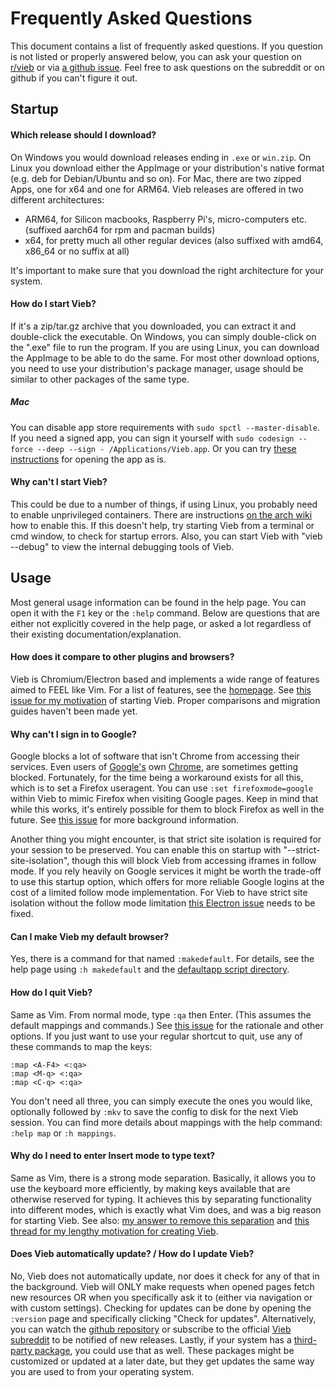 Frequently Asked Questions
==========================

This document contains a list of frequently asked questions.
If you question is not listed or properly answered below, you can ask your question on
[r/vieb](https://reddit.com/r/vieb) or via [a github issue](https://github.com/Jelmerro/Vieb/issues/new/choose).
Feel free to ask questions on the subreddit or on github if you can't figure it out.

## Startup

#### Which release should I download?

On Windows you would download releases ending in `.exe` or `win.zip`.
On Linux you download either the AppImage or your distribution's native format (e.g. deb for Debian/Ubuntu and so on).
For Mac, there are two zipped Apps, one for x64 and one for ARM64.
Vieb releases are offered in two different architectures:

- ARM64, for Silicon macbooks, Raspberry Pi's, micro-computers etc. (suffixed aarch64 for rpm and pacman builds)
- x64, for pretty much all other regular devices (also suffixed with amd64, x86_64 or no suffix at all)

It's important to make sure that you download the right architecture for your system.

#### How do I start Vieb?

If it's a zip/tar.gz archive that you downloaded, you can extract it and double-click the executable.
On Windows, you can simply double-click on the ".exe" file to run the program.
If you are using Linux, you can download the AppImage to be able to do the same.
For most other download options, you need to use your distribution's package manager,
usage should be similar to other packages of the same type.

##### Mac

You can disable app store requirements with `sudo spctl --master-disable`. If you need a signed app, you can sign it yourself with `sudo codesign --force --deep --sign - /Applications/Vieb.app`.
Or you can try [these instructions](https://support.apple.com/guide/mac-help/open-a-mac-app-from-an-unidentified-developer-mh40616/mac) for opening the app as is.

#### Why can't I start Vieb?

This could be due to a number of things, if using Linux, you probably need to enable unprivileged containers.
There are instructions [on the arch wiki](https://wiki.archlinux.org/index.php/Linux_Containers#Enable_support_to_run_unprivileged_containers_(optional)) how to enable this.
If this doesn't help, try starting Vieb from a terminal or cmd window, to check for startup errors.
Also, you can start Vieb with "vieb --debug" to view the internal debugging tools of Vieb.

## Usage

Most general usage information can be found in the help page.
You can open it with the `F1` key or the `:help` command.
Below are questions that are either not explicitly covered in the help page,
or asked a lot regardless of their existing documentation/explanation.

#### How does it compare to other plugins and browsers?

Vieb is Chromium/Electron based and implements a wide range of features aimed to FEEL like Vim.
For a list of features, see the [homepage](https://vieb.dev/features).
See [this issue for my motivation](https://github.com/Jelmerro/Vieb/issues/83) of starting Vieb.
Proper comparisons and migration guides haven't been made yet.

#### Why can't I sign in to Google?

Google blocks a lot of software that isn't Chrome from accessing their services.
Even users of [Google's](https://archive.is/1baul) own [Chrome](https://archive.is/aRQEW), are sometimes getting blocked.
Fortunately, for the time being a workaround exists for all this, which is to set a Firefox useragent.
You can use `:set firefoxmode=google` within Vieb to mimic Firefox when visiting Google pages.
Keep in mind that while this works, it's entirely possible for them to block Firefox as well in the future.
See [this issue](https://github.com/Jelmerro/Vieb/issues/50) for more background information.

Another thing you might encounter, is that strict site isolation is required for your session to be preserved.
You can enable this on startup with "--strict-site-isolation", though this will block Vieb from accessing iframes in follow mode.
If you rely heavily on Google services it might be worth the trade-off to use this startup option,
which offers for more reliable Google logins at the cost of a limited follow mode implementation.
For Vieb to have strict site isolation without the follow mode limitation [this Electron issue](https://github.com/electron/electron/issues/22582) needs to be fixed.

#### Can I make Vieb my default browser?

Yes, there is a command for that named `:makedefault`.
For details, see the help page using `:h makedefault` and the
[defaultapp script directory](https://github.com/Jelmerro/Vieb/tree/master/app/defaultapp).

#### How do I quit Vieb?

Same as Vim. From normal mode, type `:qa` then Enter. (This assumes the default mappings and commands.)
See [this issue](https://github.com/Jelmerro/Vieb/issues/65) for the rationale and other options.
If you just want to use your regular shortcut to quit, use any of these commands to map the keys:

```vim
:map <A-F4> <:qa>
:map <M-q> <:qa>
:map <C-q> <:qa>
```

You don't need all three, you can simply execute the ones you would like,
optionally followed by `:mkv` to save the config to disk for the next Vieb session.
You can find more details about mappings with the help command: `:help map` or `:h mappings`.

#### Why do I need to enter Insert mode to type text?

Same as Vim, there is a strong mode separation.
Basically, it allows you to use the keyboard more efficiently,
by making keys available that are otherwise reserved for typing.
It achieves this by separating functionality into different modes,
which is exactly what Vim does, and was a big reason for starting Vieb.
See also: [my answer to remove this separation](https://github.com/Jelmerro/Vieb/issues/63)
and [this thread for my lengthy motivation for creating Vieb](https://github.com/Jelmerro/Vieb/issues/83).

#### Does Vieb automatically update? / How do I update Vieb?

No, Vieb does not automatically update, nor does it check for any of that in the background.
Vieb will ONLY make requests when opened pages fetch new resources
OR when you specifically ask it to (either via navigation or with custom settings).
Checking for updates can be done by opening the `:version` page and specifically clicking "Check for updates".
Alternatively, you can watch the [github repository](https://github.com/Jelmerro/Vieb)
or subscribe to the official [Vieb subreddit](https://reddit.com/r/vieb) to be notified of new releases.
Lastly, if your system has a [third-party package](https://repology.org/project/vieb/versions), you could use that as well.
These packages might be customized or updated at a later date, but they get updates the same way you are used to from your operating system.
